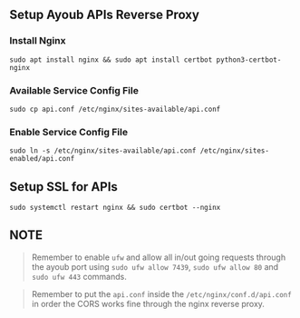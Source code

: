 


## Setup Ayoub APIs Reverse Proxy

### Install Nginx

```console
sudo apt install nginx && sudo apt install certbot python3-certbot-nginx
```

### Available Service Config File 

```console
sudo cp api.conf /etc/nginx/sites-available/api.conf
```

### Enable Service Config File 

```console
sudo ln -s /etc/nginx/sites-available/api.conf /etc/nginx/sites-enabled/api.conf
```

## Setup SSL for APIs

```console
sudo systemctl restart nginx && sudo certbot --nginx
```

## NOTE

> Remember to enable `ufw` and allow all in/out going requests through the ayoub port using `sudo ufw allow 7439`, `sudo ufw allow 80` and `sudo ufw 443` commands. 

> Remember to put the `api.conf` inside the `/etc/nginx/conf.d/api.conf` in order the CORS works fine through the nginx reverse proxy.